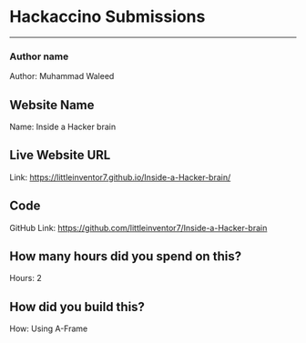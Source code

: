 # Hackaccino Submissions

---

### Author name

Author: Muhammad Waleed

<!-- A name or nickname that you want to appear as the author of the website -->

## Website Name

Name: Inside a Hacker brain

## Live Website URL

Link: https://littleinventor7.github.io/Inside-a-Hacker-brain/

## Code

GitHub Link: https://github.com/littleinventor7/Inside-a-Hacker-brain

## How many hours did you spend on this?

Hours: 2

## How did you build this?

How: Using A-Frame
